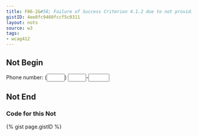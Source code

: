 ```yaml
---
title: F86-2&#58; Failure of Success Criterion 4.1.2 due to not providing names for each part of a multi-part form field, such as a US telephone number
gistID: 4ee8fc9460fccf5c0311
layout: nots
source: w3
tags:
- wcag412
---
```


<h2 aria-describedby="{{ page.gistID }}">Not Begin</h2>
<div class="rendered-not">
Phone number: (<input type="text" size="3">) <input type="text" size="3">-<input type="text" size="4">
</div> <!-- rendered-not -->

<h2 aria-describedby="{{ page.gistID }}">Not End</h2>

<h3 aria-describedby="{{ page.gistID }}">Code for this Not</h3>
{% gist page.gistID %}